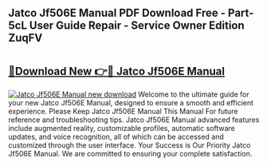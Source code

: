 ## Jatco Jf506E Manual PDF Download Free - Part-5cL User Guide Repair - Service Owner Edition ZuqFV

# <h2><a href="http://bc78330.oget.top/?id=Jatco+Jf506E+Manual">🔗Download New 👉🔴 Jatco Jf506E Manual</a></h2>

[![Jatco Jf506E Manual new download](https://i.imgur.com/5g1atiW.png)](http://bc78330.oget.top/?id=Jatco+Jf506E+Manual)
Welcome to the ultimate guide for your new Jatco Jf506E Manual, designed to ensure a smooth and efficient experience. Please Keep Jatco Jf506E Manual This Manual For future reference and troubleshooting tips. Jatco Jf506E Manual advanced features include augmented reality, customizable profiles, automatic software updates, and voice recognition, all of which can be accessed and customized through the user interface. Your Success is Our Priority Jatco Jf506E Manual. We are committed to ensuring your complete satisfaction.
